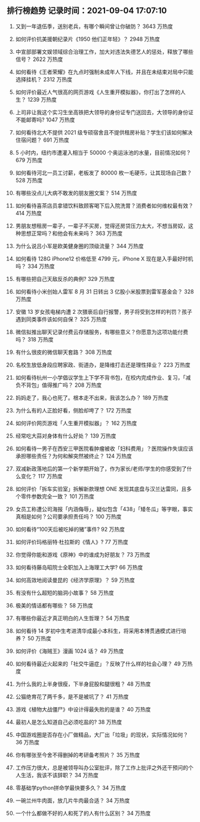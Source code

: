 
## 排行榜趋势 记录时间：2021-09-04 17:07:10
  
  1. 又到一年退伍季，送别老兵，有哪个瞬间曾让你破防？ 3643 万热度
    
  2. 如何评价抗美援朝纪录片《1950 他们正年轻》？ 2948 万热度
    
  3. 中宣部部署文娱领域综合治理工作，加大对违法失德艺人的惩处，释放了哪些信号？ 2622 万热度
    
  4. 如何看待《王者荣耀》在九点时强制未成年人下线，并且在未结束对局中只能选择挂机？ 2312 万热度
    
  5. 如何评价最近人气很高的网页游戏《人生重开模拟器》，你打出了怎样的人生？ 1239 万热度
    
  6. 上司非让我这个实习生坐高铁把大领导的身份证专门送回去，大领导的身份证不能邮寄吗? 1047 万热度
    
  7. 如何看待北大不提供 2021 级专硕宿舍且不提供租房补贴？学生们该如何解决住宿问题？ 691 万热度
    
  8. 5 小时内，纽约市遭灌入相当于 50000 个奥运泳池的水量，目前情况如何？ 679 万热度
    
  9. 如何看待河北一员工讨薪，老板发了 80000 枚一毛硬币，让其现场自己数？ 528 万热度
    
  10. 有哪些没点儿大病不敢发的朋友圈文案？ 514 万热度
    
  11. 如何看待喜茶店员拿错饮料致顾客喝下后入院洗胃？消费者如何维权最有效？ 414 万热度
    
  12. 男朋友想租房一辈子，一辈子不买房，觉得还房贷压力太大，不想当房奴，这种思想正常吗？和他会有未来吗？ 363 万热度
    
  13. 为什么说吕小军是欧美健身圈的顶级流量？ 344 万热度
    
  14. 如何看待 128G iPhone12 价格低至 4799 元，iPhone X 现在是入手最好时机吗？ 334 万热度
    
  15. 有哪些把自己天敌反杀的典例? 329 万热度
    
  16. 如何看待小米创始人雷军 8 月 31 日转出 3 亿股小米股票到雷军基金会？ 328 万热度
    
  17. 安徽 13 岁女孩电梯内遭 2 次猥亵后自行报警，男子将受到怎样的判罚？孩子遇到同类事件该如何自保？ 325 万热度
    
  18. 微信拟推出聊天记录付费云存储服务，有哪些意义？你愿意为这项功能付费吗？ 318 万热度
    
  19. 有什么很皮的微信聊天套路？ 308 万热度
    
  20. 名校生放低身段应聘家政、街道办，是降维打击还是理性择业？ 223 万热度
    
  21. 如何看待杭州一小学倡议学生上下学不背书包，在校内完成作业、复习，「减负不背包」值得推广吗？ 208 万热度
    
  22. 妈妈走了，我心也死了。根本走不出来，我该怎么办？ 189 万热度
    
  23. 为什么有的人正脸好看，侧脸却垮了？ 172 万热度
    
  24. 如何评价网页游戏「人生重开模拟器」？ 162 万热度
    
  25. 经常吃大蒜对身体有什么好处？ 139 万热度
    
  26. 如何看待一男子在西安三甲医院看肿瘤被收「妇科费用」？医院操作失误应该承担哪些责任？为何和解突然被终止？ 124 万热度
    
  27. 双减新政落地后的第一个新学期开始了，作为家长/老师/学生的你感受到了什么变化？ 117 万热度
    
  28. 如何评价「拆车实验室」拆解新款理想 ONE 发现其底盘与汉兰达雷同，且多个零件参数完全一致？ 101 万热度
    
  29. 女员工称遭公司海报「内涵侮辱」，疑似包含「438」「矮冬瓜」等字眼，事实真相是如何？公司要承担责任吗？ 100 万热度
    
  30. 如何看待“100天后被吃掉的猪”事件? 92 万热度
    
  31. 如何评价玛格丽特·杜拉斯的《情人》? 77 万热度
    
  32. 你觉得你能和游戏《原神》中的谁成为好朋友？ 73 万热度
    
  33. 如何看待藤岛昭院士全职加入上海理工大学? 66 万热度
    
  34. 如何高效地阅读曼昆的《经济学原理》？ 59 万热度
    
  35. 有没有什么超短的脑洞小故事？ 58 万热度
    
  36. 极美的情话都有哪些？ 58 万热度
    
  37. 有哪些你最近才真正明白的人生哲理？ 54 万热度
    
  38. 如何看待 14 岁初中生考进清华成最小本科生，将采用本博贯通模式进行培养？ 50 万热度
    
  39. 如何评价《海贼王》漫画 1024 话？ 49 万热度
    
  40. 如何看待最近火起来的「社交牛逼症」？反映了什么样的社会心理？ 49 万热度
    
  41. 为什么我的上半身很瘦，下半身屁股和腿很粗？ 48 万热度
    
  42. 公猫绝育花了两千多，是不是被坑了？ 41 万热度
    
  43. 游戏《植物大战僵尸》中设计得最失败的是谁？ 40 万热度
    
  44. 最初人是怎么知道自己必须吃盐的? 38 万热度
    
  45. 中国游戏圈是否存在小厂做精品，大厂出「垃圾」的现状，实际情况如何？ 36 万热度
    
  46. 你有哪张至今舍不得删掉的考研备考照片？ 35 万热度
    
  47. 工作压力很大，总是被领导叫办公室批评，除了工作上批评之外还干预问的个人生活，我该不该辞职？ 34 万热度
    
  48. 零基础学python拼命学最快要多久？ 34 万热度
    
  49. 一碗兰州牛肉面，放几片牛肉最合适？ 34 万热度
    
  50. 一个什么都做不好的人和死了的人有什么区别？ 34 万热度
    